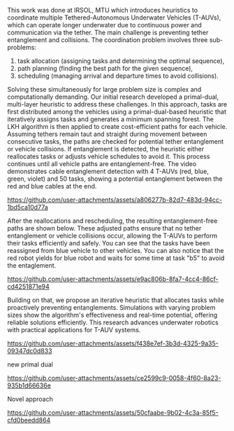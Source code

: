 This work was done at IRSOL, MTU which introduces heuristics to coordinate multiple Tethered-Autonomous Underwater Vehicles (T-AUVs), which can operate longer underwater due to continuous power and communication via the tether. The main challenge is preventing tether entanglement and collisions. The coordination problem involves three sub-problems:
1) task allocation (assigning tasks and determining the optimal sequence),
2) path planning (finding the best path for the given sequence), 
3) scheduling (managing arrival and departure times to avoid collisions).

Solving these simultaneously for large problem size is complex and computationally demanding. Our initial research developed a primal-dual, multi-layer heuristic to address these challenges. In this approach, tasks are first distributed among the vehicles using a primal-dual-based heuristic that iteratively assigns tasks and generates a minimum spanning forest. The LKH algorithm is then applied to create cost-efficient paths for each vehicle. Assuming tethers remain taut and straight during movement between consecutive tasks, the paths are checked for potential tether entanglement or vehicle collisions. If entanglement is detected, the heuristic either reallocates tasks or adjusts vehicle schedules to avoid it. This process continues until all vehicle paths are entanglement-free. The video demonstrates cable entanglement detection with 4 T-AUVs (red, blue, green, violet) and 50 tasks, showing a potential entanglement between the red and blue cables at the end.

https://github.com/user-attachments/assets/a806277b-82d7-483d-94cc-1bd5ca10d77a

After the reallocations and rescheduling, the resulting entanglement-free paths are shown below. These adjusted paths ensure that no tether entanglement or vehicle collisions occur, allowing the T-AUVs to perform their tasks efficiently and safely. You can see that the tasks have been reassigned from blue vehicle to other vehicles. You can also notice that the red robot yields for blue robot and waits for some time at task "b5" to avoid the entaglement. 

https://github.com/user-attachments/assets/e9ac806b-8fa7-4cc4-86cf-cd4251871e94




Building on that, we propose an iterative heuristic that allocates tasks while proactively preventing entanglements. Simulations with varying problem sizes show the algorithm's effectiveness and real-time potential, offering reliable solutions efficiently. This research advances underwater robotics with practical applications for T-AUV systems.




https://github.com/user-attachments/assets/f438e7ef-3b3d-4325-9a35-09347dc0d833


new primal dual

https://github.com/user-attachments/assets/ce2599c9-0058-4f60-8a23-935b1d66636e

Novel approach



https://github.com/user-attachments/assets/50cfaabe-9b02-4c3a-85f5-cfd0beedd864







